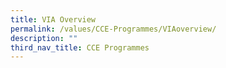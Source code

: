 ```yaml
---
title: VIA Overview
permalink: /values/CCE-Programmes/VIAoverview/
description: ""
third_nav_title: CCE Programmes
---
```

